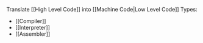 Translate [[High Level Code]] into [[Machine Code|Low Level Code]] 
Types:
- [[Compiler]]
- [[Interpreter]]
- [[Assembler]]